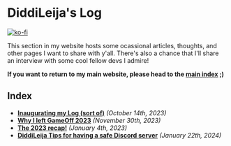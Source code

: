 # DiddiLeija's Log

[![ko-fi](https://ko-fi.com/img/githubbutton_sm.svg)](https://ko-fi.com/G2G3AL6D6)

This section in my website hosts some ocassional articles, thoughts, and other pages I want to share with y'all.
There's also a chance that I'll share an interview with some cool fellow devs I admire!

**If you want to return to my main website, please head to the [main index](..) ;)**

## Index

- [**Inaugurating my Log (sort of)**](231014) _(October 14th, 2023)_
- [**Why I left GameOff 2023**](231130) _(November 30th, 2023)_
- [**The 2023 recap!**](240104) _(January 4th, 2023)_
- [**DiddiLeija Tips for having a safe Discord server**](240122) _(January 22th, 2024)_
